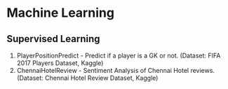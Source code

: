 # Machine Learning
## Supervised Learning
1. PlayerPositionPredict - Predict if a player is a GK or not. (Dataset: FIFA 2017 Players Dataset, Kaggle)
2. ChennaiHotelReview - Sentiment Analysis of Chennai Hotel reviews. (Dataset: Chennai Hotel Review Dataset, Kaggle)
